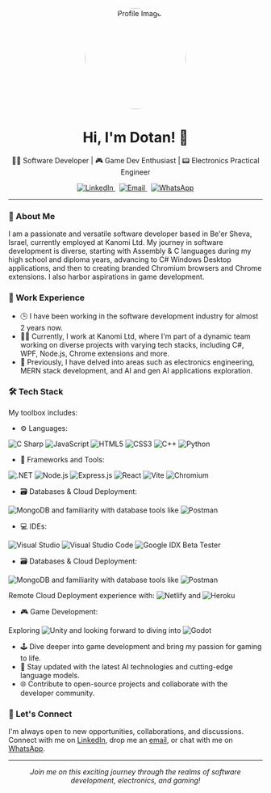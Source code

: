 <!--- My profile README.md -->
<p align="center">
  <img src="https://media.licdn.com/dms/image/C4E03AQHou04mY3Rgsw/profile-displayphoto-shrink_800_800/0/1639496090788?e=1712793600&v=beta&t=NA-4KE3Aastb5x85ko6uXvr_PS3u2ZjfAQAnl9tddyc" alt="Profile Image" style="border-radius: 50%;" width="200">
</p>

<h1 align="center">Hi, I'm Dotan! 👋</h1>

<p align="center">👨‍💻 Software Developer | 🎮 Game Dev Enthusiast | 📟 Electronics Practical Engineer</p>

<p align="center">
  <a href="https://www.linkedin.com/in/dotan-veretzky-8102a6206/" target="_blank">
    <img src="https://img.shields.io/badge/LinkedIn-Connect-blue?style=flat-square&logo=linkedin&logoColor=white" alt="LinkedIn">
  </a> &nbsp;
  <a href="mailto:dotanvg@gmail.com">
    <img src="https://img.shields.io/badge/Email-Contact-red?style=flat-square&logo=gmail&logoColor=white" alt="Email">
  </a> &nbsp;
  <a href="https://wa.me/972547792350" target="_blank">
    <img src="https://img.shields.io/badge/WhatsApp-25D366?style=flat-square&logo=whatsapp&logoColor=white" alt="WhatsApp">
  </a>
</p>

---

### 🚀 About Me

I am a passionate and versatile software developer based in Be'er Sheva, Israel, currently employed at Kanomi Ltd. My journey in software development is diverse, starting with Assembly & C languages during my high school and diploma years, advancing to C# Windows Desktop applications, and then to creating branded Chromium browsers and Chrome extensions. I also harbor aspirations in game development.

### 💼 Work Experience

- 🕒 I have been working in the software development industry for almost 2 years now.
- 👨‍💻 Currently, I work at Kanomi Ltd, where I'm part of a dynamic team working on diverse projects with varying tech stacks, including C#, WPF, Node.js, Chrome extensions and more.
- 🌟 Previously, I have delved into areas such as electronics engineering, MERN stack development, and AI and gen AI applications exploration.

### 🛠️ Tech Stack

My toolbox includes:

- ⚙️ Languages: 

![C Sharp](https://img.shields.io/badge/C%20Sharp-%23239120.svg?style=flat&logo=csharp&logoColor=white&labelColor=239120&logoWidth=20&logoHeight=20) 
![JavaScript](https://img.shields.io/badge/JavaScript-F7DF1E.svg?style=flat&logo=javascript&logoColor=black&labelColor=F7DF1E&logoWidth=20&logoHeight=20)
![HTML5](https://img.shields.io/badge/HTML5-E34F26.svg?style=flat&logo=html5&logoColor=white&labelColor=E34F26&logoWidth=20&logoHeight=20)
![CSS3](https://img.shields.io/badge/CSS3-1572B6.svg?style=flat&logo=css3&logoColor=white&labelColor=1572B6&logoWidth=20&logoHeight=20)
![C++](https://img.shields.io/badge/C++-00599C.svg?style=flat&logo=c%2B%2B&logoColor=white&labelColor=00599C&logoWidth=20&logoHeight=20)
![Python](https://img.shields.io/badge/Python-3776AB.svg?style=flat&logo=python&logoColor=white&labelColor=3776AB&logoWidth=20&logoHeight=20)

- 🧰 Frameworks and Tools:

 ![.NET](https://img.shields.io/badge/.NET-512BD4.svg?style=flat&logo=.net&logoColor=white&labelColor=512BD4&logoWidth=20&logoHeight=20)
![Node.js](https://img.shields.io/badge/Node.js-339933.svg?style=flat&logo=nodedotjs&logoColor=white&labelColor=339933&logoWidth=20&logoHeight=20)
![Express.js](https://img.shields.io/badge/Express.js-000000.svg?style=flat&logo=express&logoColor=white&labelColor=000000&logoWidth=20&logoHeight=20)
![React](https://img.shields.io/badge/React-20232A.svg?style=flat&logo=react&logoColor=61DAFB&labelColor=20232A&logoWidth=20&logoHeight=20)
![Vite](https://img.shields.io/badge/Vite-B73BFE.svg?style=flat&logo=vite&logoColor=white&labelColor=B73BFE&logoWidth=20&logoHeight=20)
![Chromium](https://img.shields.io/badge/Chromium-4285F4.svg?style=flat&logo=googlechrome&logoColor=white&labelColor=4285F4&logoWidth=20&logoHeight=20)

- 🗃️ Databases & Cloud Deployment:

 ![MongoDB](https://img.shields.io/badge/MongoDB-47A248.svg?style=flat&logo=mongodb&logoColor=white&labelColor=47A248&logoWidth=20&logoHeight=20) and familiarity with database tools like ![Postman](https://img.shields.io/badge/Postman-FF6C37?style=flat&logo=postman&logoColor=white&labelColor=FF6C37&logoWidth=20&logoHeight=20)
 

- 💻 IDEs:

![Visual Studio](https://img.shields.io/badge/-Visual%20Studio-5C2D91.svg?style=flat&logo=visual-studio&logoColor=white&labelColor=5C2D91&logoWidth=20&logoHeight=20)
![Visual Studio Code](https://img.shields.io/badge/-Visual%20Studio%20Code-007ACC.svg?style=flat&logo=visual-studio-code&logoColor=white&labelColor=007ACC&logoWidth=20&logoHeight=20)
![Google IDX Beta Tester](https://img.shields.io/badge/-Google%20IDX%20Beta%20Tester-%234285F4.svg?style=flat&logo=google&logoColor=white&labelColor=4285F4&logoWidth=20&logoHeight=20)

- 🗃️ Databases & Cloud Deployment:

 ![MongoDB](https://img.shields.io/badge/MongoDB-47A248.svg?style=flat&logo=mongodb&logoColor=white&labelColor=47A248&logoWidth=20&logoHeight=20) and familiarity with database tools like ![Postman](https://img.shields.io/badge/Postman-FF6C37?style=flat&logo=postman&logoColor=white&labelColor=FF6C37&logoWidth=20&logoHeight=20)

Remote Cloud Deployment experience with:
 ![Netlify](https://img.shields.io/badge/netlify-%23000000.svg?style=flat&logo=netlify&logoColor=#00C7B7&labelColor=430098&logoWidth=20&logoHeight=20) and
 ![Heroku](https://img.shields.io/badge/Heroku-430098?style=flat&logo=heroku&logoColor=white&labelColor=430098&logoWidth=20&logoHeight=20)
 
- 🎮 Game Development:

 Exploring ![Unity](https://img.shields.io/badge/-Unity-black?style=flat&logo=unity&labelColor=black&logoWidth=20&logoHeight=20) and looking forward to diving into ![Godot](https://img.shields.io/badge/-Godot-black?style=flat&logo=godot-engine&labelColor=black&logoWidth=20&logoHeight=20)


- 🕹️ Dive deeper into game development and bring my passion for gaming to life.
- 🧠 Stay updated with the latest AI technologies and cutting-edge language models.
- 🌐 Contribute to open-source projects and collaborate with the developer community.

### 🤝 Let's Connect

I'm always open to new opportunities, collaborations, and discussions. Connect with me on [LinkedIn](https://www.linkedin.com/in/dotan-veretzky-8102a6206/), drop me an [email](mailto:dotanvg@gmail.com), or chat with me on [WhatsApp](https://wa.me/972547792350).

---

<p align="center">
  <i>Join me on this exciting journey through the realms of software development, electronics, and gaming!</i>
</p>
